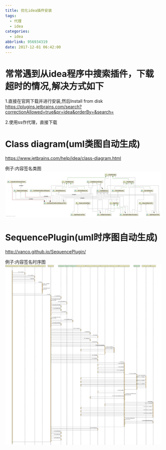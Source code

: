 ```yaml
---
title: 优化idea插件安装
tags:
  - 代理
  - idea
categories:
  - idea
abbrlink: 956934319
date: 2017-12-01 06:42:00
---
```

# 常常遇到从idea程序中搜索插件，下载超时的情况,解决方式如下

1.直接在官网下载并进行安装,然后Install from disk
https://plugins.jetbrains.com/search?correctionAllowed=true&pr=idea&orderBy=&search=



2.使用ss作代理，直接下载



# Class diagram(uml类图自动生成)
https://www.jetbrains.com/help/idea/class-diagram.html

例子:内容签名类图
![upload successful](/images/pasted-217.png)


# SequencePlugin(uml时序图自动生成)
http://vanco.github.io/SequencePlugin/

例子:内容签名时序图
![upload successful](/images/pasted-218.png)
